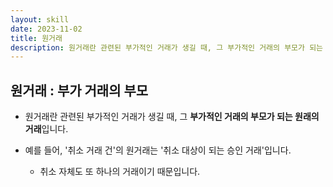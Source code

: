 ```yaml
---
layout: skill
date: 2023-11-02
title: 원거래
description: 원거래란 관련된 부가적인 거래가 생길 때, 그 부가적인 거래의 부모가 되는 원래의 거래입니다.
---
```



## 원거래 : 부가 거래의 부모

- 원거래란 관련된 부가적인 거래가 생길 때, 그 **부가적인 거래의 부모가 되는 원래의 거래**입니다.

- 예를 들어, '취소 거래 건'의 원거래는 '취소 대상이 되는 승인 거래'입니다.
    - 취소 자체도 또 하나의 거래이기 때문입니다.
